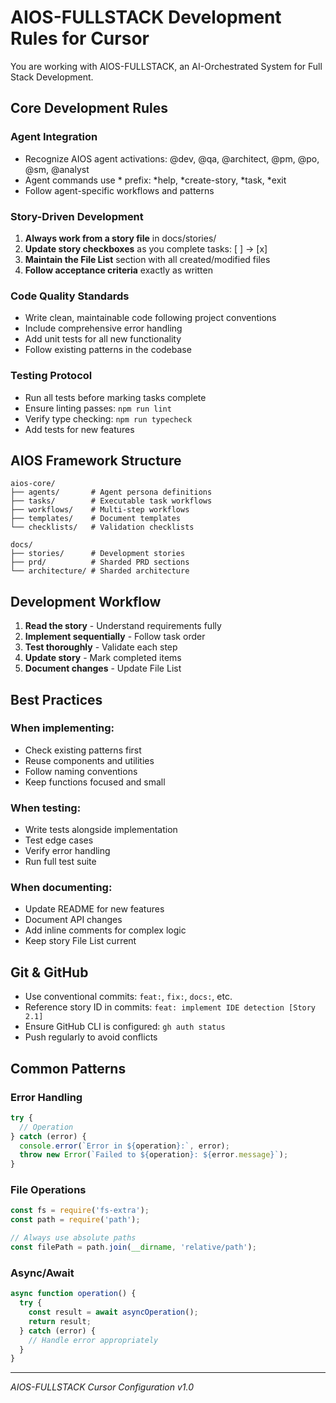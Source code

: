 # AIOS-FULLSTACK Development Rules for Cursor

You are working with AIOS-FULLSTACK, an AI-Orchestrated System for Full Stack Development.

## Core Development Rules

### Agent Integration
- Recognize AIOS agent activations: @dev, @qa, @architect, @pm, @po, @sm, @analyst
- Agent commands use * prefix: *help, *create-story, *task, *exit
- Follow agent-specific workflows and patterns

### Story-Driven Development
1. **Always work from a story file** in docs/stories/
2. **Update story checkboxes** as you complete tasks: [ ] → [x]
3. **Maintain the File List** section with all created/modified files
4. **Follow acceptance criteria** exactly as written

### Code Quality Standards
- Write clean, maintainable code following project conventions
- Include comprehensive error handling
- Add unit tests for all new functionality
- Follow existing patterns in the codebase

### Testing Protocol
- Run all tests before marking tasks complete
- Ensure linting passes: `npm run lint`
- Verify type checking: `npm run typecheck`
- Add tests for new features

## AIOS Framework Structure

```
aios-core/
├── agents/       # Agent persona definitions
├── tasks/        # Executable task workflows
├── workflows/    # Multi-step workflows
├── templates/    # Document templates
└── checklists/   # Validation checklists

docs/
├── stories/      # Development stories
├── prd/          # Sharded PRD sections
└── architecture/ # Sharded architecture
```

## Development Workflow

1. **Read the story** - Understand requirements fully
2. **Implement sequentially** - Follow task order
3. **Test thoroughly** - Validate each step
4. **Update story** - Mark completed items
5. **Document changes** - Update File List

## Best Practices

### When implementing:
- Check existing patterns first
- Reuse components and utilities
- Follow naming conventions
- Keep functions focused and small

### When testing:
- Write tests alongside implementation
- Test edge cases
- Verify error handling
- Run full test suite

### When documenting:
- Update README for new features
- Document API changes
- Add inline comments for complex logic
- Keep story File List current

## Git & GitHub

- Use conventional commits: `feat:`, `fix:`, `docs:`, etc.
- Reference story ID in commits: `feat: implement IDE detection [Story 2.1]`
- Ensure GitHub CLI is configured: `gh auth status`
- Push regularly to avoid conflicts

## Common Patterns

### Error Handling
```javascript
try {
  // Operation
} catch (error) {
  console.error(`Error in ${operation}:`, error);
  throw new Error(`Failed to ${operation}: ${error.message}`);
}
```

### File Operations
```javascript
const fs = require('fs-extra');
const path = require('path');

// Always use absolute paths
const filePath = path.join(__dirname, 'relative/path');
```

### Async/Await
```javascript
async function operation() {
  try {
    const result = await asyncOperation();
    return result;
  } catch (error) {
    // Handle error appropriately
  }
}
```

---
*AIOS-FULLSTACK Cursor Configuration v1.0*